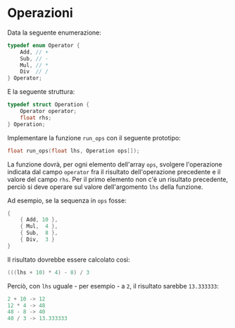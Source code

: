 # Operazioni

Data la seguente enumerazione:
```c
typedef enum Operator {
    Add, // +
    Sub, // -
    Mul, // *
    Div  // /
} Operator;
```

E la seguente struttura:
```c
typedef struct Operation {
    Operator operator;
    float rhs;
} Operation;
```

Implementare la funzione `run_ops` con il seguente prototipo:
```c
float run_ops(float lhs, Operation ops[]);
```

La funzione dovrà, per ogni elemento dell'array `ops`, svolgere l'operazione indicata
dal campo `operator` fra il risultato dell'operazione precedente e il valore del campo `rhs`.
Per il primo elemento non c'è un risultato precedente, perciò si deve operare sul valore
dell'argomento `lhs` della funzione.

Ad esempio, se la sequenza in `ops` fosse:
```c
{
    { Add, 10 },
    { Mul,  4 },
    { Sub,  8 },
    { Div,  3 }
}
```
Il risultato dovrebbe essere calcolato così:
```c
(((lhs + 10) * 4) - 8) / 3
```
Perciò, con `lhs` uguale - per esempio - a `2`, il risultato sarebbe `13.333333`:
```c
2 + 10 -> 12
12 * 4 -> 48
48 - 8 -> 40
40 / 3 -> 13.333333
```
